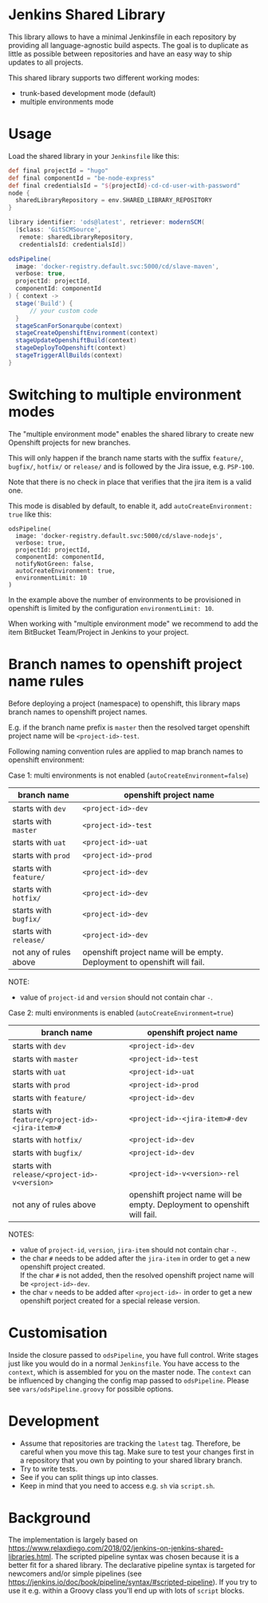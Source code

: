 # Jenkins Shared Library

This library allows to have a minimal Jenkinsfile in each repository by providing all language-agnostic build aspects. The goal is to duplicate as little as possible between repositories and have an easy way to ship updates to all projects.

This shared library supports two different working modes: 
* trunk-based development mode (default) 
* multiple environments mode

# Usage

Load the shared library in your `Jenkinsfile` like this:
```groovy
def final projectId = "hugo"
def final componentId = "be-node-express"
def final credentialsId = "${projectId}-cd-cd-user-with-password"
node {
  sharedLibraryRepository = env.SHARED_LIBRARY_REPOSITORY
}

library identifier: 'ods@latest', retriever: modernSCM(
  [$class: 'GitSCMSource',
   remote: sharedLibraryRepository,
   credentialsId: credentialsId])

odsPipeline(
  image: 'docker-registry.default.svc:5000/cd/slave-maven',
  verbose: true,
  projectId: projectId,
  componentId: componentId
) { context ->
  stage('Build') {
      // your custom code
  }
  stageScanForSonarqube(context)
  stageCreateOpenshiftEnvironment(context)
  stageUpdateOpenshiftBuild(context)
  stageDeployToOpenshift(context)
  stageTriggerAllBuilds(context)
}
```

# Switching to multiple environment modes

The "multiple environment mode" enables the shared library to create new Openshift projects for new branches.

This will only happen if the branch name starts with the suffix `feature/`, `bugfix/`, `hotfix/` or `release/` and is followed by the Jira issue, e.g. `PSP-100`.

Note that there is no check in place that verifies that the jira item is a valid one.

This mode is disabled by default, to enable it, add `autoCreateEnvironment: true` like this:
```
odsPipeline(
  image: 'docker-registry.default.svc:5000/cd/slave-nodejs',
  verbose: true,
  projectId: projectId,
  componentId: componentId,
  notifyNotGreen: false,
  autoCreateEnvironment: true,
  environmentLimit: 10
)
```

In the example above the number of environments to be provisioned in openshift is limited by the configuration `environmentLimit: 10`.

When working with "multiple environment mode" we recommend to add the item BitBucket Team/Project in Jenkins to your project.  

# Branch names to openshift project name rules  

Before deploying a project (namespace) to openshift, this library maps branch names to openshift project names.    

E.g. if the branch name prefix is `master` then the resolved target openshift project name will be `<project-id>-test`.

Following naming convention rules are applied to map branch names to openshift environment:

Case 1: multi environments is not enabled (`autoCreateEnvironment=false`)  

| branch name | openshift project name |
| ----------- | ----------- |
| starts with `dev` |   `<project-id>-dev` |
| starts with `master`|     `<project-id>-test` |
| starts with `uat` |       `<project-id>-uat` |
| starts with `prod`| `<project-id>-prod` |
| starts with `feature/` |  `<project-id>-dev` |
| starts with `hotfix/` |  `<project-id>-dev` |
| starts with `bugfix/` |  `<project-id>-dev` |
| starts with `release/` | `<project-id>-dev` |
| not any of rules above  | openshift project name will be empty. Deployment to openshift will fail. |

NOTE:
- value of `project-id` and `version` should not contain char `-`.

Case 2: multi environments is enabled (`autoCreateEnvironment=true`)

| branch name | openshift project name |
| ----------- | ----------- |
| starts with `dev` |   `<project-id>-dev` |
| starts with `master`|     `<project-id>-test` |
| starts with `uat` |       `<project-id>-uat` |
| starts with `prod`| `<project-id>-prod` |
| starts with `feature/` |  `<project-id>-dev` |
| starts with `feature/<project-id>-<jira-item>#` | `<project-id>-<jira-item>#-dev` |
| starts with `hotfix/` |  `<project-id>-dev` |
| starts with `bugfix/` |  `<project-id>-dev` |
| starts with `release/<project-id>-v<version>` | `<project-id>-v<version>-rel` |
| not any of rules above  | openshift project name will be empty. Deployment to openshift will fail. |

NOTES:
 
- value of `project-id`, `version`, `jira-item` should not contain char `-`.
- the char `#` needs to be added after the `jira-item` in order to get a new openshift project created.      
If the char `#` is not added, then the resolved openshift project name will be `<project-id>-dev`.  
- the char `v` needs to be added after `<project-id>-` in order to get a new openshift porject created for a special release version.

# Customisation

Inside the closure passed to `odsPipeline`, you have full control. Write stages just like you would do in a normal `Jenkinsfile`. You have access to the `context`, which is assembled for you on the master node. The `context` can be influenced by changing the config map passed to `odsPipeline`. Please see `vars/odsPipeline.groovy` for possible options.


# Development
* Assume that repositories are tracking the `latest` tag. Therefore, be careful when you move this tag. Make sure to test your changes first in a repository that you own by pointing to your shared library branch.
* Try to write tests.
* See if you can split things up into classes.
* Keep in mind that you need to access e.g. `sh` via `script.sh`.

# Background
The implementation is largely based on https://www.relaxdiego.com/2018/02/jenkins-on-jenkins-shared-libraries.html. The scripted pipeline syntax was chosen because it is a better fit for a shared library. The declarative pipeline syntax is targeted for newcomers and/or simple pipelines (see https://jenkins.io/doc/book/pipeline/syntax/#scripted-pipeline). If you try to use it e.g. within a Groovy class you'll end up with lots of `script` blocks.
